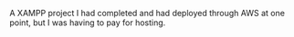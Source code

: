 A XAMPP project I had completed and had deployed through AWS at one point, but I was having to pay for hosting.

